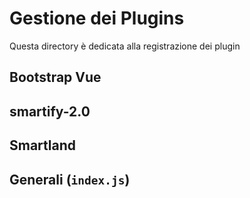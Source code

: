 # Gestione dei Plugins

Questa directory è dedicata alla registrazione dei plugin

## Bootstrap Vue

## smartify-2.0

## Smartland

## Generali (`index.js`)
